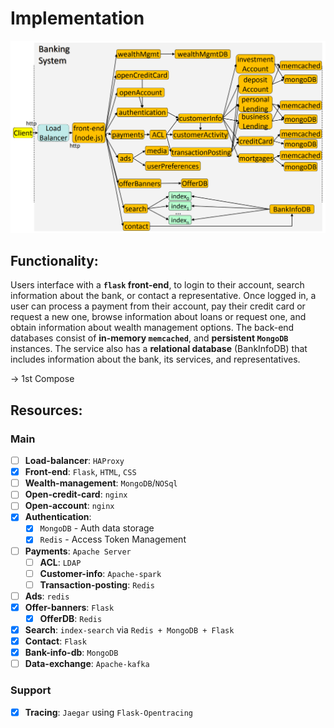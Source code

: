 # Implementation

![Reference Image](./image/ref_img.png)

## Functionality:
Users interface with a **`flask` front-end**, to login to their
account, search information about the bank, or contact a
representative. Once logged in, a user can process a payment
from their account, pay their credit card or request a new one,
browse information about loans or request one, and obtain
information about wealth management options. The back-end
databases consist of **in-memory `memcached`**, and **persistent `MongoDB`** instances. The service also has a **relational database**
(BankInfoDB) that includes information about the bank, its
services, and representatives.

-> 1st Compose

## Resources:

### Main
- [ ] **Load-balancer**: `HAProxy`
- [X] **Front-end**: `Flask`, `HTML`, `CSS` 
- [ ] **Wealth-management**: `MongoDB`/`NOSql`
- [ ] **Open-credit-card**: `nginx`
- [ ] **Open-account**: `nginx`
- [X] **Authentication**: 
  - [X] `MongoDB` - Auth data storage
  - [X] `Redis` - Access Token Management
- [ ] **Payments**: `Apache Server`
  - [ ] **ACL**: `LDAP`
  - [ ] **Customer-info**: `Apache-spark`
  - [ ] **Transaction-posting**: `Redis`
- [ ] **Ads**: `redis`
- [X] **Offer-banners**: `Flask`
  - [X] **OfferDB**: `Redis`
- [X] **Search**: `index-search` via `Redis + MongoDB + Flask`
- [X] **Contact**: `Flask`
- [X] **Bank-info-db**: `MongoDB`
- [ ] **Data-exchange**: `Apache-kafka`

### Support
- [X] **Tracing**: `Jaegar` using `Flask-Opentracing`